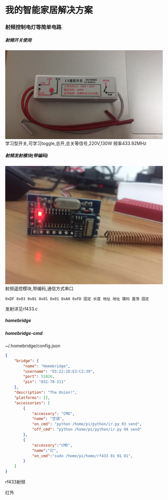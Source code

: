
# 我的智能家居解决方案 #

### 射频控制电灯等简单电路 ###

##### 射频开关使用 #####
![射频单火线开关RF433](images/rf433_05.jpg)
学习型开关,可学习toggle,总开,总关等信号,220V,130W 频率433.92MHz


##### 射频发射模块(带编码) #####
![射频遥控模块](images/rf433_04.jpg)
射频遥控模块,带编码,通信方式串口

	0xDF 0x03 0x01 0x01 0x01 0xA0 0xFD 固定 长度 地址 地址 键码 震荡 固定

发射详见rf433.c


##### homebridge #####
##### homebridge-cmd #####	
~/.homebridge/config.json
```Json
{
    "bridge": {
        "name": "Homebridge",
        "username": "E5:22:1D:E3:C2:39",
        "port": 51826,
        "pin": "032-78-211"
    },
    "description": "The Onion!",
    "platforms": [],
    "accessories": [
        {
            "accessory": "CMD",
            "name": "空调",
            "on_cmd": "python /home/pi/python/ir.py 03 send",
            "off_cmd": "python /home/pi/python/ir.py 04 send"
        },
        {
            "accessory":"CMD",
            "name":"灯",
            "on_cmd":"sudo /home/pi/home/rf433 01 01 01",
        }
    ]
}
```




rf433射频

红外
